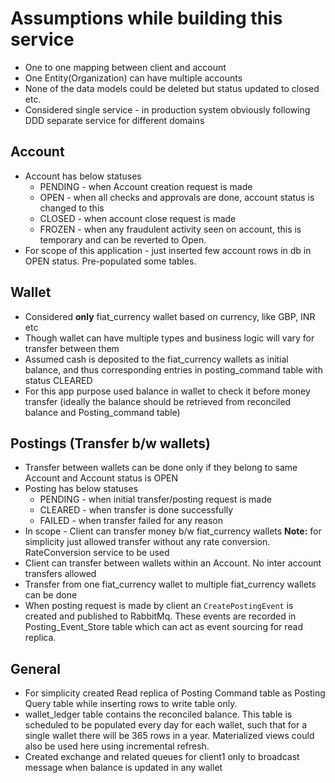 # Assumptions while building this service

* One to one mapping between client and account
* One Entity(Organization) can have multiple accounts
* None of the data models could be deleted but status updated to closed etc.
* Considered single service - in production system obviously following DDD separate service for different domains

## Account 
* Account has below statuses
    * PENDING - when Account creation request is made
    * OPEN - when all checks and approvals are done, account status is changed to this
    * CLOSED - when account close request is made
    * FROZEN - when any fraudulent activity seen on account, this is temporary and can be reverted to Open.
* For scope of this application - just inserted few account rows in db in OPEN status. Pre-populated some tables.

## Wallet
* Considered **only** fiat_currency wallet based on currency, like GBP, INR etc
* Though wallet can have multiple types and business logic will vary for transfer between them
* Assumed cash is deposited to the fiat_currency wallets as initial balance, and thus corresponding entries in posting_command table with status CLEARED
* For this app purpose used balance in wallet to check it before money transfer (ideally the balance should be retrieved from reconciled balance and Posting_command table)


## Postings (Transfer b/w wallets)
* Transfer between wallets can be done only if they belong to same Account and Account status is OPEN
* Posting has below statuses
  * PENDING - when initial transfer/posting request is made
  * CLEARED - when transfer is done successfully
  * FAILED - when transfer failed for any reason
* In scope - Client can transfer money b/w fiat_currency wallets **Note:** for simplicity just allowed transfer without any rate conversion. RateConversion service to be used  
* Client can transfer between wallets within an Account. No inter account transfers allowed
* Transfer from one fiat_currency wallet to multiple fiat_currency wallets can be done
* When posting request is made by client an `CreatePostingEvent` is created and published to RabbitMq. These events are recorded in 
Posting_Event_Store table which can act as event sourcing for read replica.

## General
* For simplicity created Read replica of Posting Command table as Posting Query table while inserting rows to write table only.
* wallet_ledger table contains the reconciled balance. This table is scheduled to be populated every day for each wallet, such that for a single wallet there will be 365 rows in a year.
Materialized views could also be used here using incremental refresh.
* Created exchange and related queues for client1 only to broadcast message when balance is updated in any wallet





